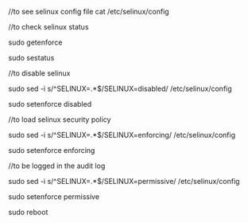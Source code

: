 //to see selinux config file
cat /etc/selinux/config




//to check selinux status

sudo getenforce

sudo sestatus 




//to disable selinux

sudo sed -i s/^SELINUX=.*$/SELINUX=disabled/ /etc/selinux/config

sudo setenforce disabled





//to load selinux security policy

sudo sed -i s/^SELINUX=.*$/SELINUX=enforcing/ /etc/selinux/config

sudo setenforce enforcing




//to be logged in the audit log

sudo sed -i s/^SELINUX=.*$/SELINUX=permissive/ /etc/selinux/config

sudo setenforce permissive




sudo reboot
